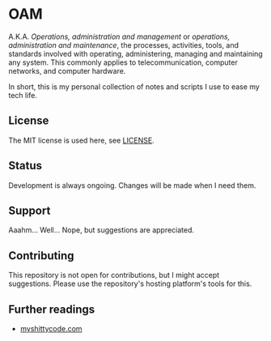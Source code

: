 # OAM

A.K.A. _Operations, administration and management_ or _operations, administration and maintenance_, the processes, activities, tools, and standards involved with operating, administering, managing and maintaining any system. This commonly applies to telecommunication, computer networks, and computer hardware.

In short, this is my personal collection of notes and scripts I use to ease my tech life.

## License

The MIT license is used here, see [LICENSE].

## Status

Development is always ongoing. Changes will be made when I need them.

## Support

Aaahm… Well… Nope, but suggestions are appreciated.

## Contributing

This repository is not open for contributions, but I might accept suggestions. Please use the repository's hosting platform's tools for this.

## Further readings

- [myshittycode.com]

[LICENSE]: LICENSE

[myshittycode.com]: https://myshittycode.com/
